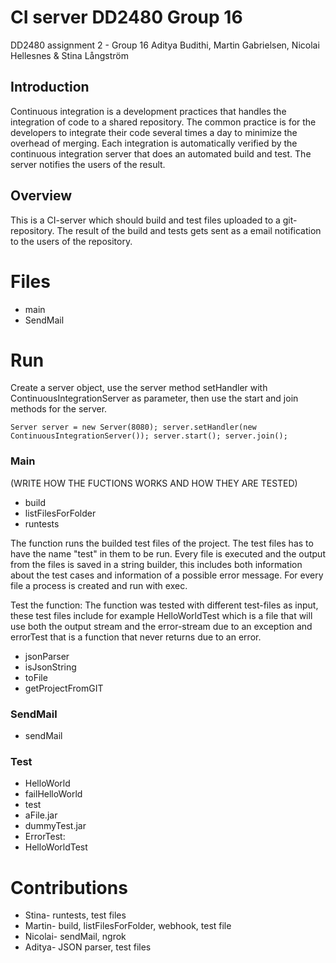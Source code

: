 # CI server DD2480 Group 16

DD2480 assignment 2 - Group 16 Aditya Budithi, Martin Gabrielsen, Nicolai Hellesnes & Stina Långström

## Introduction

Continuous integration is a development practices that handles the integration of code to a shared repository. The common practice is for the developers to integrate their code several times a day to minimize the overhead of merging. Each integration is automatically verified by the continuous integration server that does an automated build and test. The server notifies the users of the result.

## Overview

This is a CI-server which should build and test files uploaded to a git-repository. The result of the build and tests gets sent as a email notification to the users of the repository.

# Files

 - main
 - SendMail

# Run

Create a server object, use the server method setHandler with ContinuousIntegrationServer as parameter, then use the start and join methods for the server.

` Server server = new Server(8080);
server.setHandler(new ContinuousIntegrationServer());
        server.start();
        server.join(); `

### Main

(WRITE HOW THE FUCTIONS WORKS AND HOW THEY ARE TESTED)
- build
- listFilesForFolder
- runtests

The function runs the builded test files of the project. The test files has to have the name "test" in them to be run. Every file is executed and the output from the files is saved in a string builder, this includes both information about the test cases and information of a possible error message. For every file a process is created and run with exec.

Test the function: The function was tested with different test-files as input, these test files include for example HelloWorldTest which is a file that will use both the output stream and the error-stream due to an exception and errorTest that is a function that never returns due to an error. 
- jsonParser
- isJsonString
- toFile
- getProjectFromGIT

### SendMail

- sendMail

### Test

- HelloWorld
- failHelloWorld
- test
- aFile.jar
- dummyTest.jar
- ErrorTest: 
- HelloWorldTest

# Contributions

 - Stina- runtests, test files
 - Martin- build, listFilesForFolder, webhook, test file
 - Nicolai- sendMail, ngrok
 - Aditya- JSON parser, test files

